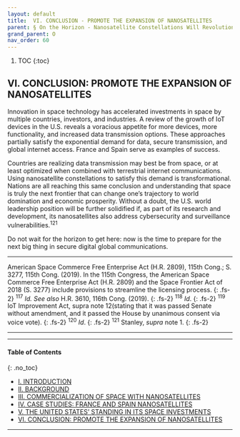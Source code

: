 ```yaml
---
layout: default
title:  VI. CONCLUSION - PROMOTE THE EXPANSION OF NANOSATELLITES 
parent: § On the Horizon - Nanosatellite Constellations Will Revolutionize the Internet of Things (IoT) 
grand_parent: O
nav_order: 60 
---
```

<style>
.dont-break-out {
  /* These are technically the same, but use both */
  overflow-wrap: break-word;
  word-wrap: break-word;

     -ms-word-break: break-all;
  /* This is the dangerous one in WebKit, as it breaks things wherever */
  word-break: break-all;
  /* Instead use this non-standard one: */
  word-break: break-word;
}

.youtube-container {
    position: relative;
    width: 100%;
    height: 0;
    padding-bottom: 56.25%;
}
.youtube-video {
    position: absolute;
    top: 0;
    left: 0;
    width: 100%;
    height: 100%;
}

</style>

<div class="dont-break-out" markdown="1">

1. TOC
{:toc}

## VI. CONCLUSION: PROMOTE THE EXPANSION OF NANOSATELLITES
Innovation in space technology has accelerated investments in space by multiple countries, investors, and industries. A review of the growth of IoT devices in the U.S. reveals a voracious appetite for more devices, more functionality, and increased data transmission options. These approaches partially satisfy the exponential demand for data, secure transmission, and global internet access. France and Spain serve as examples of success.

Countries are realizing data transmission may best be from space, or at least optimized when combined with terrestrial internet communications. Using nanosatellite constellations to satisfy this demand is transformational. Nations are all reaching this same conclusion and understanding that space is truly the next frontier that can change one’s trajectory to world domination and economic prosperity. Without a doubt, the U.S. world leadership position will be further solidified if, as part of its research and development, its nanosatellites also address cybersecurity and surveillance vulnerabilities.<sup>121</sup>

Do not wait for the horizon to get here: now is the time to prepare for the next big thing in secure digital global communications.

***
American Space Commerce Free Enterprise Act (H.R. 2809), 115th Cong.; S. 3277, 115th Cong. (2019). In the 115th Congress, the American Space Commerce Free Enterprise Act (H.R. 2809) and the Space Frontier Act of 2018 (S. 3277) include provisions to streamline the licensing process.
{: .fs-2}
<sup>117</sup> *Id. See also* H.R. 3610, 116th Cong. (2019). 
{: .fs-2}
<sup>118</sup> *Id*. 
{: .fs-2}
<sup>119</sup> IoT Improvement Act, supra note 12(stating that it was passed Senate without amendment, and it passed the House by unanimous consent via voice vote). 
{: .fs-2}
<sup>120</sup> *Id*. 
{: .fs-2}
<sup>121</sup> Stanley, *supra* note 1.
{: .fs-2}
***
***

#### Table of Contents
{: .no_toc}

<ul><li> <a href="/docs/O/On-the-Horizon-Nanosatellite-Constellations-Will-Revolutionize-the-Internet-of-Things-(IoT)-1/">
I. INTRODUCTION</a></li><li> <a href="/docs/O/On-the-Horizon-Nanosatellite-Constellations-Will-Revolutionize-the-Internet-of-Things-(IoT)-2/">
II. BACKGROUND</a></li><li> <a href="/docs/O/On-the-Horizon-Nanosatellite-Constellations-Will-Revolutionize-the-Internet-of-Things-(IoT)-3/">
III. COMMERCIALIZATION OF SPACE WITH NANOSATELLITES</a></li><li> <a href="/docs/O/On-the-Horizon-Nanosatellite-Constellations-Will-Revolutionize-the-Internet-of-Things-(IoT)-4/">
IV. CASE STUDIES: FRANCE AND SPAIN NANOSATELLITES</a></li><li> <a href="/docs/O/On-the-Horizon-Nanosatellite-Constellations-Will-Revolutionize-the-Internet-of-Things-(IoT)-5/">
V. THE UNITED STATES’ STANDING IN ITS SPACE INVESTMENTS</a></li><li> <a href="/docs/O/On-the-Horizon-Nanosatellite-Constellations-Will-Revolutionize-the-Internet-of-Things-(IoT)-6/">
VI. CONCLUSION: PROMOTE THE EXPANSION OF NANOSATELLITES</a></li></ul>

***

</div>

